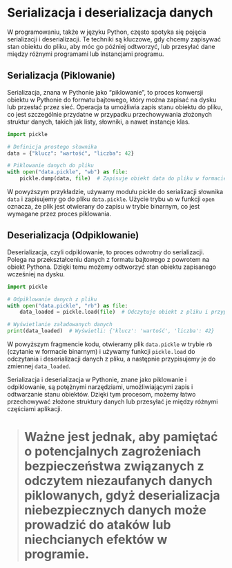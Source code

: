# Serializacja i deserializacja danych

W programowaniu, także w języku Python, często spotyka się pojęcia serializacji i deserializacji. Te techniki są kluczowe, gdy chcemy zapisywać stan obiektu do pliku, aby móc go później odtworzyć, lub przesyłać dane między różnymi programami lub instancjami programu. 

## Serializacja (Piklowanie)
Serializacja, znana w Pythonie jako “piklowanie”, to proces konwersji obiektu w Pythonie do formatu bajtowego, który można zapisać na dysku lub przesłać przez sieć. Operacja ta umożliwia zapis stanu obiektu do pliku, co jest szczególnie przydatne w przypadku przechowywania złożonych struktur danych, takich jak listy, słowniki, a nawet instancje klas.

```python
import pickle

# Definicja prostego słownika
data = {"klucz": "wartość", "liczba": 42}

# Piklowanie danych do pliku
with open("data.pickle", "wb") as file:
    pickle.dump(data, file)  # Zapisuje obiekt data do pliku w formacie pickle
```

W powyższym przykładzie, używamy modułu pickle do serializacji słownika `data` i zapisujemy go do pliku `data.pickle`. Użycie trybu `wb` w funkcji `open` oznacza, że plik jest otwierany do zapisu w trybie binarnym, co jest wymagane przez proces piklowania.

## Deserializacja (Odpiklowanie)
Deserializacja, czyli odpiklowanie, to proces odwrotny do serializacji. Polega na przekształceniu danych z formatu bajtowego z powrotem na obiekt Pythona. Dzięki temu możemy odtworzyć stan obiektu zapisanego wcześniej na dysku.

```python
import pickle

# Odpiklowanie danych z pliku
with open("data.pickle", "rb") as file:
    data_loaded = pickle.load(file)  # Odczytuje obiekt z pliku i przypisuje do zmiennej data_loaded

# Wyświetlanie załadowanych danych
print(data_loaded)  # Wyświetli: {'klucz': 'wartość', 'liczba': 42}
```

W powyższym fragmencie kodu, otwieramy plik `data.pickle` w trybie `rb` (czytanie w formacie binarnym) i używamy funkcji `pickle.load` do odczytania i deserializacji danych z pliku, a następnie przypisujemy je do zmiennej `data_loaded`.




Serializacja i deserializacja w Pythonie, znane jako piklowanie i odpiklowanie, są potężnymi narzędziami, umożliwiającymi zapis i odtwarzanie stanu obiektów. Dzięki tym procesom, możemy łatwo przechowywać złożone struktury danych lub przesyłać je między różnymi częściami aplikacji.
> # Ważne jest jednak, aby pamiętać o potencjalnych zagrożeniach bezpieczeństwa związanych z odczytem niezaufanych danych piklowanych, gdyż deserializacja niebezpiecznych danych może prowadzić do ataków lub niechcianych efektów w programie.
